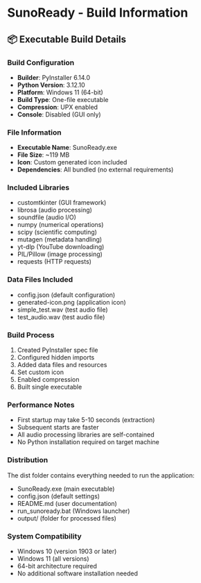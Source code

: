 # SunoReady - Build Information

## 📦 Executable Build Details

### Build Configuration
- **Builder**: PyInstaller 6.14.0
- **Python Version**: 3.12.10
- **Platform**: Windows 11 (64-bit)
- **Build Type**: One-file executable
- **Compression**: UPX enabled
- **Console**: Disabled (GUI only)

### File Information
- **Executable Name**: SunoReady.exe
- **File Size**: ~119 MB
- **Icon**: Custom generated icon included
- **Dependencies**: All bundled (no external requirements)

### Included Libraries
- customtkinter (GUI framework)
- librosa (audio processing)
- soundfile (audio I/O)
- numpy (numerical operations)
- scipy (scientific computing)
- mutagen (metadata handling)
- yt-dlp (YouTube downloading)
- PIL/Pillow (image processing)
- requests (HTTP requests)

### Data Files Included
- config.json (default configuration)
- generated-icon.png (application icon)
- simple_test.wav (test audio file)
- test_audio.wav (test audio file)

### Build Process
1. Created PyInstaller spec file
2. Configured hidden imports
3. Added data files and resources
4. Set custom icon
5. Enabled compression
6. Built single executable

### Performance Notes
- First startup may take 5-10 seconds (extraction)
- Subsequent starts are faster
- All audio processing libraries are self-contained
- No Python installation required on target machine

### Distribution
The dist folder contains everything needed to run the application:
- SunoReady.exe (main executable)
- config.json (default settings)
- README.md (user documentation)
- run_sunoready.bat (Windows launcher)
- output/ (folder for processed files)

### System Compatibility
- Windows 10 (version 1903 or later)
- Windows 11 (all versions)
- 64-bit architecture required
- No additional software installation needed
